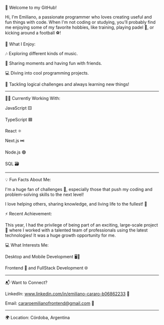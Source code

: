 👋 Welcome to my GitHub!

Hi, I'm Emiliano, a passionate programmer who loves creating useful and fun things with code. When I'm not coding or studying, you’ll probably find me enjoying some of my favorite hobbies, like training, playing padel 🎾, or kicking around a football ⚽️!

🎯 What I Enjoy:

🎶 Exploring different kinds of music.

🤝 Sharing moments and having fun with friends.

💻 Diving into cool programming projects.

🧩 Tackling logical challenges and always learning new things!

------

👨‍💻 Currently Working With:

JavaScript 🟨

TypeScript 🟦

React ⚛️

Next.js ⏭️

Node.js 🟢

SQL 🗃️

------

💡 Fun Facts About Me:

I'm a huge fan of challenges 💪, especially those that push my coding and problem-solving skills to the next level!

I love helping others, sharing knowledge, and living life to the fullest! 🌟

⚡ Recent Achievement:

This year, I had the privilege of being part of an exciting, large-scale project 🚀 where I worked with a talented team of professionals using the latest technologies! It was a huge growth opportunity for me.

💻 What Interests Me:

Desktop and Mobile Development 🖥️📱

Frontend 🎨 and FullStack Development 🌐

------

📬 Want to Connect?

LinkedIn: www.linkedin.com/in/emiliano-cararo-b06862233 💼

Email: cararoemilianofrontend@gmail.com 📧

-------

🌍 Location: Córdoba, Argentina
